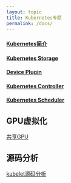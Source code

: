 ```yaml
---
layout: topic
title: Kubernetes专题
permalink: /docs/
---
```


#### [Kubernetes简介](kubernetes/Kubernetes简介.md)

#### [Kubernetes Storage](kubernetes/KubernetesStorage.md)

#### [Device Plugin](kubernetes/DevicePlugin.md)

#### [Kubernetes Controller](kubernetes/KubernetesController.md)

#### [Kubernetes Scheduler](kubernetes/KubernetesScheduler.md)

## GPU虚拟化
[共享GPU](docs/GPU多场景混部介绍.pdf)


## 源码分析
[kubelet源码分析](docs/../kubernetes/codes/kubelet源码分析.md)

